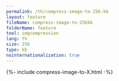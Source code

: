 ```yaml
---
permalink: /th/compress-image-to-256-kb
layout: feature
fileName: compress-image-to-256kb
folderName: feature
tool: imgcompression
lang: th
size: 256
type: kb
nointernationalization: true
---
```

{%- include compress-image-to-X.html -%}
      